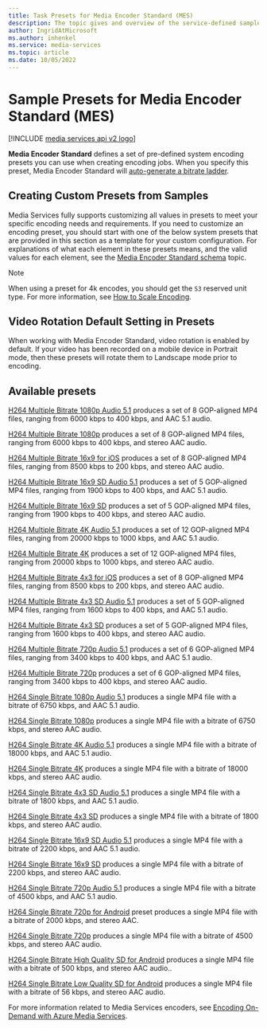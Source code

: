 ```yaml
---
title: Task Presets for Media Encoder Standard (MES)
description: The topic gives and overview of the service-defined sample presets for Media Encoder Standard (MES).
author: IngridAtMicrosoft
ms.author: inhenkel
ms.service: media-services
ms.topic: article
ms.date: 10/05/2022
---
```


<!-- ms.assetid: f243ed1c-ac9c-4300-a5f7-f092cf9853b9 -->

# Sample Presets for Media Encoder Standard (MES)

[!INCLUDE [media services api v2 logo](./includes/v2-hr.md)]

**Media Encoder Standard** defines a set of pre-defined system encoding presets you can use when creating encoding jobs. When you specify this preset, Media Encoder Standard will [auto-generate a bitrate ladder](media-services-autogen-bitrate-ladder-with-mes.md).

## Creating Custom Presets from Samples

Media Services fully supports customizing all values in presets to meet your specific encoding needs and requirements. If you need to customize an encoding preset, you should start with one of the below system presets that are provided in this section as a template for your custom configuration. For explanations of what each element in these presets means, and the valid values for each element, see the [Media Encoder Standard schema](media-services-mes-schema.md) topic.

> [!NOTE]
> When using a preset for 4k encodes, you should get the `S3` reserved unit type. For more information, see [How to Scale Encoding](./media-services-scale-media-processing-overview.md).

## Video Rotation Default Setting in Presets

When working with Media Encoder Standard, video rotation is enabled by default. If your video has been recorded on a mobile device in Portrait mode, then these presets will rotate them to Landscape mode prior to encoding.

## Available presets

 [H264 Multiple Bitrate 1080p Audio 5.1](media-services-mes-preset-H264-Multiple-Bitrate-1080p-Audio-5.1.md) produces a set of 8 GOP-aligned MP4 files, ranging from 6000 kbps to 400 kbps, and AAC 5.1 audio.

 [H264 Multiple Bitrate 1080p](media-services-mes-preset-H264-Multiple-Bitrate-1080p.md) produces a set of 8 GOP-aligned MP4 files, ranging from 6000 kbps to 400 kbps, and stereo AAC audio.

 [H264 Multiple Bitrate 16x9 for iOS](media-services-mes-preset-H264-Multiple-Bitrate-16x9-for-iOS.md) produces a set of 8 GOP-aligned MP4 files, ranging from 8500 kbps to 200 kbps, and stereo AAC audio.

 [H264 Multiple Bitrate 16x9 SD Audio 5.1](media-services-mes-preset-H264-Multiple-Bitrate-16x9-SD-Audio-5.1.md) produces a set of 5 GOP-aligned MP4 files, ranging from 1900 kbps to 400 kbps, and AAC 5.1 audio.

 [H264 Multiple Bitrate 16x9 SD](media-services-mes-preset-H264-Multiple-Bitrate-16x9-SD.md) produces a set of 5 GOP-aligned MP4 files, ranging from 1900 kbps to 400 kbps, and stereo AAC audio.

 [H264 Multiple Bitrate 4K Audio 5.1](media-services-mes-preset-H264-Multiple-Bitrate-4K-Audio-5.1.md) produces a set of 12 GOP-aligned MP4 files, ranging from 20000 kbps to 1000 kbps, and AAC 5.1 audio.

 [H264 Multiple Bitrate 4K](media-services-mes-preset-H264-Multiple-Bitrate-4K.md) produces a set of 12 GOP-aligned MP4 files, ranging from 20000 kbps to 1000 kbps, and stereo AAC audio.

 [H264 Multiple Bitrate 4x3 for iOS](media-services-mes-preset-H264-Multiple-Bitrate-4x3-for-iOS.md) produces a set of 8 GOP-aligned MP4 files, ranging from 8500 kbps to 200 kbps, and stereo AAC audio.

 [H264 Multiple Bitrate 4x3 SD Audio 5.1](media-services-mes-preset-H264-Multiple-Bitrate-4x3-SD-Audio-5.1.md) produces a set of 5 GOP-aligned MP4 files, ranging from 1600 kbps to 400 kbps, and AAC 5.1 audio.

 [H264 Multiple Bitrate 4x3 SD](media-services-mes-preset-H264-Multiple-Bitrate-4x3-SD.md) produces a set of 5 GOP-aligned MP4 files, ranging from 1600 kbps to 400 kbps, and stereo AAC audio.

 [H264 Multiple Bitrate 720p Audio 5.1](media-services-mes-preset-H264-Multiple-Bitrate-720p-Audio-5.1.md) produces a set of 6 GOP-aligned MP4 files, ranging from 3400 kbps to 400 kbps, and AAC 5.1 audio.

 [H264 Multiple Bitrate 720p](media-services-mes-preset-H264-Multiple-Bitrate-720p.md) produces a set of 6 GOP-aligned MP4 files, ranging from 3400 kbps to 400 kbps, and stereo AAC audio.

 [H264 Single Bitrate 1080p Audio 5.1](media-services-mes-preset-H264-Single-Bitrate-1080p-Audio-5.1.md) produces a single MP4 file with a bitrate of 6750 kbps, and AAC 5.1 audio.

 [H264 Single Bitrate 1080p](media-services-mes-preset-H264-Single-Bitrate-1080p.md) produces a single MP4 file with a bitrate of 6750 kbps, and stereo AAC audio.

 [H264 Single Bitrate 4K Audio 5.1](media-services-mes-preset-H264-Single-Bitrate-4K-Audio-5.1.md) produces a single MP4 file with a bitrate of 18000 kbps, and AAC 5.1 audio.

 [H264 Single Bitrate 4K](media-services-mes-preset-H264-Single-Bitrate-4K.md) produces a single MP4 file with a bitrate of 18000 kbps, and stereo AAC audio.

 [H264 Single Bitrate 4x3 SD Audio 5.1](media-services-mes-preset-H264-Single-Bitrate-4x3-SD-Audio-5.1.md) produces a single MP4 file with a bitrate of 1800 kbps, and AAC 5.1 audio.

 [H264 Single Bitrate 4x3 SD](media-services-mes-preset-H264-Single-Bitrate-4x3-SD.md) produces a single MP4 file with a bitrate of 1800 kbps, and stereo AAC audio.

 [H264 Single Bitrate 16x9 SD Audio 5.1](media-services-mes-preset-H264-Single-Bitrate-16x9-SD-Audio-5.1.md) produces a single MP4 file with a bitrate of 2200 kbps, and AAC 5.1 audio.

 [H264 Single Bitrate 16x9 SD](media-services-mes-preset-H264-Single-Bitrate-16x9-SD.md) produces a single MP4 file with a bitrate of 2200 kbps, and stereo AAC audio.

 [H264 Single Bitrate 720p Audio 5.1](media-services-mes-preset-H264-Single-Bitrate-720p-Audio-5.1.md) produces a single MP4 file with a bitrate of 4500 kbps, and AAC 5.1 audio.

 [H264 Single Bitrate 720p for Android](media-services-mes-preset-H264-Single-Bitrate-720p-for-Android.md) preset produces a single MP4 file with a bitrate of 2000 kbps, and stereo AAC.

 [H264 Single Bitrate 720p](media-services-mes-preset-H264-Single-Bitrate-720p.md) produces a single MP4 file with a bitrate of 4500 kbps, and stereo AAC audio.

 [H264 Single Bitrate High Quality SD for Android](media-services-mes-preset-H264-Single-Bitrate-High-Quality-SD-for-Android.md) produces a single MP4 file with a bitrate of 500 kbps, and stereo AAC audio..

 [H264 Single Bitrate Low Quality SD for Android](media-services-mes-preset-H264-Single-Bitrate-Low-Quality-SD-for-Android.md) produces a single MP4 file with a bitrate of 56 kbps, and stereo AAC audio.

 For more information related to Media Services encoders, see [Encoding On-Demand with Azure Media Services](./media-services-encode-asset.md).
